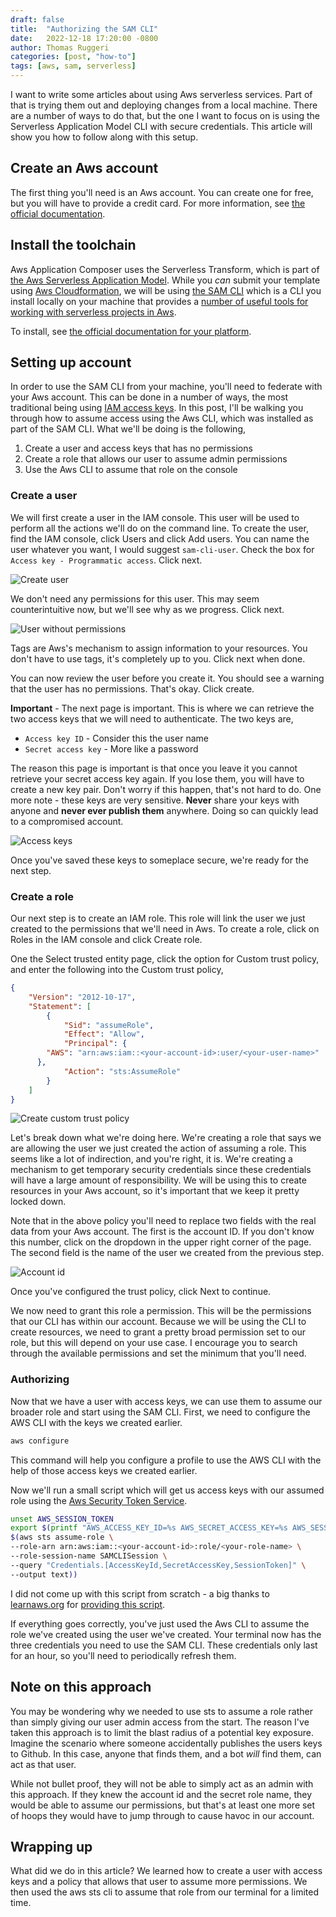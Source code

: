 ```yaml
---
draft: false
title:  "Authorizing the SAM CLI"
date:   2022-12-18 17:20:00 -0800
author: Thomas Ruggeri
categories: [post, "how-to"]
tags: [aws, sam, serverless]
---
```


I want to write some articles about using Aws serverless services. Part of that is trying them out and deploying
changes from a local machine. There are a number of ways to do that, but the one I want to focus on is using the
Serverless Application Model CLI with secure credentials. This article will show you how to follow along with this
setup.

## Create an Aws account

The first thing you'll need is an Aws account. You can create one for free, but you will have to provide a credit card.
For more information, see
[the official documentation](https://aws.amazon.com/premiumsupport/knowledge-center/create-and-activate-aws-account/).

## Install the toolchain

Aws Application Composer uses the Serverless Transform, which is part of
[the Aws Serverless Application Model](https://aws.amazon.com/serverless/sam/). While you _can_ submit your template
using [Aws Cloudformation](https://aws.amazon.com/cloudformation/), we will be using
[the SAM CLI](https://docs.aws.amazon.com/serverless-application-model/latest/developerguide/serverless-sam-reference.html#serverless-sam-cli)
which is a CLI you install locally on your machine that provides a
[number of useful tools for working with serverless projects in Aws](https://aws.amazon.com/serverless/sam/#Why_SAM.3F_).

To install, see
[the official documentation for your platform](https://docs.aws.amazon.com/serverless-application-model/latest/developerguide/install-sam-cli.html#install-sam-cli-instructions).

## Setting up account

In order to use the SAM CLI from your machine, you'll need to federate with your Aws account. This can be done in a
number of ways, the most traditional being using
[IAM access keys](https://docs.aws.amazon.com/IAM/latest/UserGuide/id_credentials_access-keys.html). In this post, I'll 
be walking you through how to assume access using the Aws CLI, which was installed as part of the SAM CLI.
What we'll be doing is the following,

1. Create a user and access keys that has no permissions
2. Create a role that allows our user to assume admin permissions
3. Use the Aws CLI to assume that role on the console

### Create a user

We will first create a user in the IAM console. This user will be used to perform all the actions we'll do on the
command line. To create the user, find the IAM console, click Users and click Add users. You can name the user whatever
you want, I would suggest `sam-cli-user`. Check the box for `Access key - Programmatic access`. Click next.

![Create user](/images/auth-sam-cli/create-user.png)

We don't need any permissions for this user. This may seem counterintuitive now, but we'll see why as we progress.
Click next.

![User without permissions](/images/auth-sam-cli/user-no-perms.png)

Tags are Aws's mechanism to assign information to your resources. You don't have to use tags, it's completely up to you.
Click next when done.

You can now review the user before you create it. You should see a warning that the user has no permissions. That's okay.
Click create.

**Important** - The next page is important. This is where we can retrieve the two access keys that we will need
to authenticate. The two keys are,

* `Access key ID` - Consider this the user name
* `Secret access key` - More like a password

The reason this page is important is that once you leave it you cannot retrieve your secret access key again. If you
lose them, you will have to create a new key pair. Don't worry if this happen, that's not hard to do. One more note -
these keys are very sensitive. **Never** share your keys with anyone and **never ever publish them** anywhere. Doing so
can quickly lead to a compromised account.

![Access keys](/images/auth-sam-cli/keys.png)

Once you've saved these keys to someplace secure, we're ready for the next step.

### Create a role

Our next step is to create an IAM role. This role will link the user we just created to the permissions that we'll need
in Aws. To create a role, click on Roles in the IAM console and click Create role.

One the Select trusted entity page, click the option for Custom trust policy, and enter the following into the Custom
trust policy,

```json
{
	"Version": "2012-10-17",
	"Statement": [
		{
			"Sid": "assumeRole",
			"Effect": "Allow",
			"Principal": {
        "AWS": "arn:aws:iam::<your-account-id>:user/<your-user-name>"
      },
			"Action": "sts:AssumeRole"
		}
	]
}
```

![Create custom trust policy](/images/auth-sam-cli/custom-trust-policy.png)

Let's break down what we're doing here. We're creating a role that says we are allowing the user we just created the
action of assuming a role. This seems like a lot of indirection, and you're right, it is. We're creating a mechanism
to get temporary security credentials since these credentials will have a large amount of responsibility. We will be
using this to create resources in your Aws account, so it's important that we keep it pretty locked down.

Note that in the above policy you'll need to replace two fields with the real data from your Aws account. The first is
the account ID. If you don't know this number, click on the dropdown in the upper right corner of the page. The second
field is the name of the user we created from the previous step.

![Account id](/images/auth-sam-cli/account-id.png)

Once you've configured the trust policy, click Next to continue.

We now need to grant this role a permission. This will be the permissions that our CLI has within our account. Because
we will be using the CLI to create resources, we need to grant a pretty broad permission set to our role, but this will
depend on your use case. I encourage you to search through the available permissions and set the minimum that you'll
need.

### Authorizing

Now that we have a user with access keys, we can use them to assume our broader role and start using the SAM CLI. First,
we need to configure the AWS CLI with the keys we created earlier.

```bash
aws configure
```

This command will help you configure a profile to use the AWS CLI with the help of those access keys we created earlier.

Now we'll run a small script which will get us access keys with our assumed role using the 
[Aws Security Token Service](https://docs.aws.amazon.com/STS/latest/APIReference/welcome.html).

```bash
unset AWS_SESSION_TOKEN
export $(printf "AWS_ACCESS_KEY_ID=%s AWS_SECRET_ACCESS_KEY=%s AWS_SESSION_TOKEN=%s" \
$(aws sts assume-role \
--role-arn arn:aws:iam::<your-account-id>:role/<your-role-name> \
--role-session-name SAMCLISession \
--query "Credentials.[AccessKeyId,SecretAccessKey,SessionToken]" \
--output text))
```

I did not come up with this script from scratch - a big thanks to [learnaws.org](https://www.learnaws.org/) for 
[providing this script](https://www.learnaws.org/2022/02/05/aws-cli-assume-role/).

If everything goes correctly, you've just used the Aws CLI to assume the role we've created using the user we've
created. Your terminal now has the three credentials you need to use the SAM CLI. These credentials only last for an
hour, so you'll need to periodically refresh them.

## Note on this approach

You may be wondering why we needed to use sts to assume a role rather than simply giving our user admin access from the
start. The reason I've taken this approach is to limit the blast radius of a potential key exposure. Imagine the
scenario where someone accidentally publishes the users keys to Github. In this case, anyone that finds them, and a bot
_will_ find them, can act as that user.

While not bullet proof, they will not be able to simply act as an admin with this approach. If they knew the account id
and the secret role name, they would be able to assume our permissions, but that's at least one more set of hoops they
would have to jump through to cause havoc in our account.

## Wrapping up

What did we do in this article? We learned how to create a user with access keys and a policy that allows that user to
assume more permissions. We then used the aws sts cli to assume that role from our terminal for a limited time.
